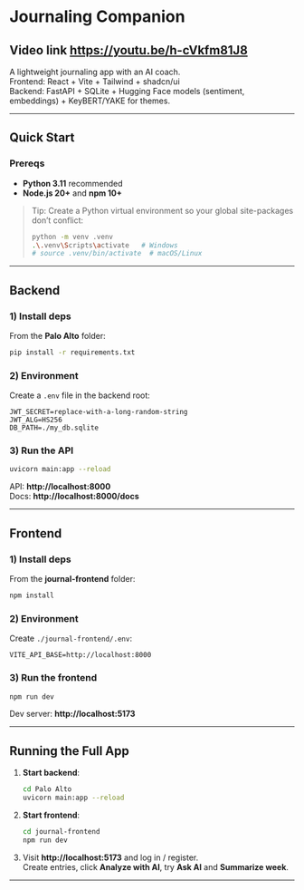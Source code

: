# Journaling Companion
## Video link https://youtu.be/h-cVkfm81J8
A lightweight journaling app with an AI coach.  
Frontend: React + Vite + Tailwind + shadcn/ui  
Backend: FastAPI + SQLite + Hugging Face models (sentiment, embeddings) + KeyBERT/YAKE for themes.

---


## Quick Start

### Prereqs
- **Python 3.11** recommended
- **Node.js 20+** and **npm 10+**

> Tip: Create a Python virtual environment so your global site-packages don’t conflict:
> ```bash
> python -m venv .venv
> .\.venv\Scripts\activate   # Windows
> # source .venv/bin/activate  # macOS/Linux
> ```

---

## Backend

### 1) Install deps
From the **Palo Alto** folder:
```bash
pip install -r requirements.txt
```

### 2) Environment
Create a `.env` file in the backend root:

```
JWT_SECRET=replace-with-a-long-random-string
JWT_ALG=HS256
DB_PATH=./my_db.sqlite
```

### 3) Run the API
```bash
uvicorn main:app --reload
```

API: **http://localhost:8000**  
Docs: **http://localhost:8000/docs**

---

## Frontend

### 1) Install deps
From the **journal-frontend** folder:
```bash
npm install
```

### 2) Environment
Create `./journal-frontend/.env`:

```
VITE_API_BASE=http://localhost:8000
```

### 3) Run the frontend
```bash
npm run dev
```

Dev server: **http://localhost:5173**

---


## Running the Full App

1. **Start backend**:
   ```bash
   cd Palo Alto
   uvicorn main:app --reload
   ```
2. **Start frontend**:
   ```bash
   cd journal-frontend
   npm run dev
   ```
3. Visit **http://localhost:5173** and log in / register.  
   Create entries, click **Analyze with AI**, try **Ask AI** and **Summarize week**.

---




